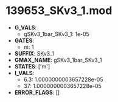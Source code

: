 # 139653_SKv3_1.mod

- **G_VALS**:
  - gSKv3_1bar_SKv3_1: 1e-05
- **GATES**:
  - m: 1
- **SUFFIX**: SKv3_1
- **GMAX_NAME**: gSKv3_1bar_SKv3_1
- **STATES**: ['m']
- **I_VALS**:
  - 6.3: 1.0000000003657228e-05
  - 37: 1.0000000003657228e-05
- **ERROR_FLAGS**: []
